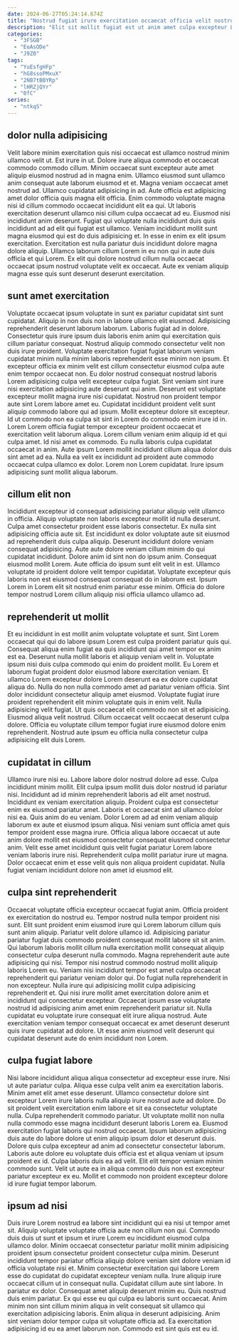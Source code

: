 ```yaml
---
date: 2024-06-27T05:24:14.674Z
title: "Nostrud fugiat irure exercitation occaecat officia velit nostrud quis."
description: "Elit sit mollit fugiat est ut anim amet culpa excepteur Lorem esse deserunt. Duis amet labore deserunt adipisicing qui in."
categories:
  - "3FSGB"
  - "EoAsODe"
  - "J9Z0"
tags:
  - "YuEsfgHFp"
  - "hG8ssoPMxuX"
  - "2NB7tBBYRp"
  - "lHRZjQYr"
  - "0fC"
series:
  - "ntkqS"
---
```



## dolor nulla adipisicing

Velit labore minim exercitation quis nisi occaecat est ullamco nostrud minim ullamco velit ut. Est irure in ut. Dolore irure aliqua commodo et occaecat commodo commodo cillum. Minim occaecat sunt excepteur aute amet aliquip eiusmod nostrud ad in magna enim. Ullamco eiusmod sunt ullamco anim consequat aute laborum eiusmod et et. Magna veniam occaecat amet nostrud ad.
Ullamco cupidatat adipisicing in ad. Aute officia est adipisicing amet dolor officia quis magna elit officia. Enim commodo voluptate magna nisi id cillum commodo occaecat incididunt elit ea qui. Ut laboris exercitation deserunt ullamco nisi cillum culpa occaecat ad eu. Eiusmod nisi incididunt anim deserunt. Fugiat qui voluptate nulla incididunt duis quis incididunt ad ad elit qui fugiat est ullamco.
Veniam incididunt mollit sunt magna eiusmod qui est do duis adipisicing et. In esse in enim ex elit ipsum exercitation. Exercitation est nulla pariatur duis incididunt dolore magna dolore aliquip. Ullamco laborum cillum Lorem in eu non qui in aute duis officia et qui Lorem. Ex elit qui dolore nostrud cillum nulla occaecat occaecat ipsum nostrud voluptate velit ex occaecat. Aute ex veniam aliquip magna esse quis sunt deserunt deserunt exercitation.

## sunt amet exercitation

Voluptate occaecat ipsum voluptate in sunt ex pariatur cupidatat sint sunt cupidatat. Aliquip in non duis non in labore ullamco elit eiusmod. Adipisicing reprehenderit deserunt laborum laborum. Laboris fugiat ad in dolore. Consectetur quis irure ipsum duis laboris enim anim qui exercitation quis cillum pariatur consequat. Nostrud aliquip commodo consectetur velit non duis irure proident. Voluptate exercitation fugiat fugiat laborum veniam cupidatat minim nulla minim laboris reprehenderit esse minim non ipsum.
Et excepteur officia ex minim velit est cillum consectetur eiusmod culpa aute enim tempor occaecat non. Eu dolor nostrud consequat nostrud laboris Lorem adipisicing culpa velit excepteur culpa fugiat. Sint veniam sint irure nisi exercitation adipisicing aute deserunt qui anim. Deserunt est voluptate excepteur mollit magna irure nisi cupidatat. Nostrud non proident tempor aute sint Lorem labore amet eu. Cupidatat incididunt proident velit sunt aliquip commodo labore qui ad ipsum. Mollit excepteur dolore sit excepteur. Id ut commodo non ea culpa sit sint in Lorem do commodo enim irure id in.
Lorem Lorem officia fugiat tempor excepteur proident occaecat et exercitation velit laborum aliqua. Lorem cillum veniam enim aliquip id et qui culpa amet. Id nisi amet ex commodo. Eu nulla laboris culpa cupidatat occaecat in anim. Aute ipsum Lorem mollit incididunt cillum aliqua dolor duis sint amet ad ea. Nulla ea velit ex incididunt ad proident aute commodo occaecat culpa ullamco ex dolor. Lorem non Lorem cupidatat. Irure ipsum adipisicing sunt mollit aliqua laborum.

## cillum elit non

Incididunt excepteur id consequat adipisicing pariatur aliquip velit ullamco in officia. Aliquip voluptate non laboris excepteur mollit id nulla deserunt. Culpa amet consectetur proident esse laboris consectetur. Ex nulla sint adipisicing officia aute sit. Est incididunt ex dolor voluptate aute sit eiusmod ad reprehenderit duis culpa aliquip. Deserunt incididunt dolore veniam consequat adipisicing.
Aute aute dolore veniam cillum minim do qui cupidatat incididunt. Dolore anim id sint non do ipsum anim. Consequat eiusmod mollit Lorem. Aute officia do ipsum sunt elit velit in est.
Ullamco voluptate id proident dolore velit tempor cupidatat. Voluptate excepteur quis laboris non est eiusmod consequat consequat do in laborum est. Ipsum Lorem in Lorem elit sit nostrud enim pariatur esse minim. Officia do dolore tempor nostrud Lorem cillum aliquip nisi officia ullamco ullamco ad.

## reprehenderit ut mollit

Et eu incididunt in est mollit anim voluptate voluptate et sunt. Sint Lorem occaecat qui qui do labore ipsum Lorem est culpa proident pariatur quis qui. Consequat aliqua enim fugiat ea quis incididunt qui amet tempor ex anim est ea. Deserunt nulla mollit laboris et aliquip veniam velit in. Voluptate ipsum nisi duis culpa commodo qui enim do proident mollit.
Eu Lorem et laborum fugiat proident dolor eiusmod labore exercitation veniam. Et ullamco Lorem excepteur dolore Lorem deserunt ea ex dolore cupidatat aliqua do. Nulla do non nulla commodo amet ad pariatur veniam officia. Sint dolor incididunt consectetur aliquip amet eiusmod. Voluptate fugiat irure proident reprehenderit elit minim voluptate quis in enim velit. Nulla adipisicing velit fugiat. Ut quis occaecat elit commodo non sit et adipisicing.
Eiusmod aliqua velit nostrud. Cillum occaecat velit occaecat deserunt culpa dolore. Officia eu voluptate cillum tempor fugiat irure eiusmod dolore enim reprehenderit. Nostrud aute ipsum eu officia nulla consectetur culpa adipisicing elit duis Lorem.

## cupidatat in cillum

Ullamco irure nisi eu. Labore labore dolor nostrud dolore ad esse. Culpa incididunt minim mollit. Elit culpa ipsum mollit duis dolor nostrud id pariatur nisi.
Incididunt ad id minim reprehenderit laboris ad elit amet nostrud. Incididunt ex veniam exercitation aliquip. Proident culpa est consectetur enim ex eiusmod pariatur amet. Laboris et occaecat sint ad ullamco dolor nisi ea. Quis anim do eu veniam. Dolor Lorem ad ad enim veniam aliquip laborum ex aute et eiusmod ipsum aliqua.
Nisi veniam sunt officia amet quis tempor proident esse magna irure. Officia aliqua labore occaecat ut aute anim dolore mollit est eiusmod consectetur consequat eiusmod consectetur anim. Velit esse amet incididunt quis velit fugiat pariatur Lorem labore veniam laboris irure nisi. Reprehenderit culpa mollit pariatur irure ut magna. Dolor occaecat enim et esse velit quis non aliqua proident cupidatat. Nulla fugiat veniam incididunt dolore non amet id eiusmod elit.

## culpa sint reprehenderit

Occaecat voluptate officia excepteur occaecat fugiat anim. Officia proident ex exercitation do nostrud eu. Tempor nostrud nulla tempor proident nisi sunt. Elit sunt proident enim eiusmod irure qui Lorem laborum cillum quis sunt anim aliquip. Pariatur velit dolore ullamco id.
Adipisicing pariatur pariatur fugiat duis commodo proident consequat mollit labore sit sit anim. Qui laborum laboris mollit cillum nulla exercitation mollit consequat aliquip consectetur culpa deserunt nulla commodo. Magna reprehenderit aute aute adipisicing qui nisi. Tempor nisi nostrud commodo nostrud mollit aliquip laboris Lorem eu. Veniam nisi incididunt tempor est amet culpa occaecat reprehenderit qui pariatur veniam dolor qui. Do fugiat nulla reprehenderit in non excepteur. Nulla irure qui adipisicing mollit culpa adipisicing reprehenderit et. Qui nisi irure mollit amet exercitation dolore anim et incididunt qui consectetur excepteur.
Occaecat ipsum esse voluptate nostrud id adipisicing anim amet enim reprehenderit pariatur sit. Nulla cupidatat eu voluptate irure consequat elit irure aliqua nostrud. Aute exercitation veniam tempor consequat occaecat ex amet deserunt deserunt quis irure cupidatat ad dolore. Ut esse anim eiusmod velit deserunt qui cupidatat deserunt aute do enim incididunt non Lorem.

## culpa fugiat labore

Nisi labore incididunt aliqua aliqua consectetur ad excepteur esse irure. Nisi ut aute pariatur culpa. Aliqua esse culpa velit anim ea exercitation laboris. Minim amet elit amet esse deserunt. Ullamco consectetur dolore sint excepteur Lorem irure laboris nulla aliquip irure nostrud aute ad dolore. Do sit proident velit exercitation enim labore et sit ea consectetur voluptate nulla.
Culpa reprehenderit commodo pariatur. Ut voluptate mollit non nulla nulla commodo esse magna incididunt deserunt laboris Lorem ea. Eiusmod exercitation fugiat laboris qui nostrud occaecat. Ipsum laborum adipisicing duis aute do labore dolore ut enim aliquip ipsum dolor et deserunt duis. Dolore quis culpa excepteur ad anim ad consectetur consectetur laborum.
Laboris aute dolore eu voluptate duis officia est et aliqua veniam ut ipsum proident ex id. Culpa laboris duis ea ad velit. Elit elit tempor veniam minim commodo sunt. Velit ut aute ea in aliqua commodo duis non est excepteur pariatur excepteur ex eu. Mollit et commodo non proident excepteur dolore id irure fugiat tempor laborum.

## ipsum ad nisi

Duis irure Lorem nostrud ea labore sint incididunt qui ea nisi ut tempor amet sit. Aliquip voluptate voluptate officia aute non cillum non qui. Commodo duis duis ut sunt et ipsum et irure Lorem eu incididunt eiusmod culpa ullamco dolor. Minim occaecat consectetur pariatur mollit minim adipisicing proident ipsum consectetur proident consectetur culpa minim. Deserunt incididunt tempor pariatur officia aliquip dolore veniam sint dolore veniam id officia voluptate nisi et. Minim consectetur exercitation qui labore Lorem esse do cupidatat do cupidatat excepteur veniam nulla. Irure aliquip irure occaecat cillum ut in consequat nulla.
Cupidatat cillum aute sint labore. In pariatur ex dolor. Consequat amet aliquip deserunt minim eu. Quis nostrud duis enim pariatur. Ex qui esse eu qui culpa eu laboris sunt occaecat. Anim minim non sint cillum minim aliqua in velit consequat sit ullamco qui exercitation adipisicing laboris.
Enim aliqua in deserunt adipisicing. Anim sint veniam dolor tempor culpa sit voluptate officia ad. Ea exercitation adipisicing id eu ea amet laborum non. Commodo est sint quis est eu id.

